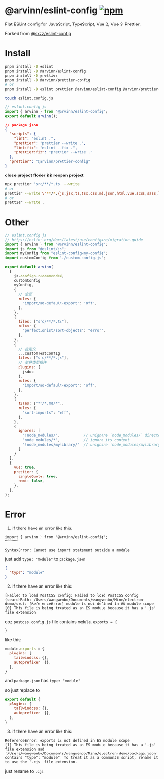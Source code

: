 # @arvinn/eslint-config [![npm](https://img.shields.io/npm/v/@arvinn/eslint-config.svg)](https://npmjs.com/package/@arvinn/eslint-config)

Flat ESLint config for JavaScript, TypeScript, Vue 2, Vue 3, Prettier.

Forked from [@sxzz/eslint-config](https://github.com/sxzz/eslint-config)

# Install

```bash
pnpm install -D eslint
pnpm install -D @arvinn/eslint-config
pnpm install -D prettier
pnpm install -D @arvinn/prettier-config
# or
pnpm install -D eslint prettier @arvinn/eslint-config @arvinn/prettier-config
```

```bash
touch eslint.config.js
```

```js
// eslint.config.js
import { arvinn } from "@arvinn/eslint-config";
export default arvinn();
```

```json
// package.json
{
  "scripts": {
    "lint": "eslint .",
    "prettier": "prettier --write .",
    "lint:fix": "eslint --fix .",
    "prettier:fix": "prettier --write ."
  },
  "prettier": "@arvinn/prettier-config"
}
```

**close project floder && reopen project**

```bash
npx prettier 'src/**/*.ts' --write
# or
prettier --write \"**/*.{js,jsx,ts,tsx,css,md,json,html,vue,scss,sass,less}\"
# or 
prettier --write .
```

# Other

```js
// eslint.config.js
// https://eslint.org/docs/latest/use/configure/migration-guide
import { arvinn } from "@arvinn/eslint-config";
import js from "@eslint/js";
import myConfig from "eslint-config-my-config";
import customConfig from "./custom-config.js";

export default arvinn(
  [
    js.configs.recommended,
    customConfig,
    myConfig,
    {
      // 全部
      rules: {
        'import/no-default-export': 'off',
      },
    },
    {
      files: ["src/**/*.ts"],
      rules: {
        "perfectionist/sort-objects": "error",
      },
    },
    {
      // 自定义
      ...customTestConfig,
      files: ["src/**/*.js"],
      // 单种类型插件
      plugins: {
        jsdoc
      },
      rules: {
        'import/no-default-export': 'off',
      },
    },
    {
      files: ["**/*.md/*"],
      rules: {
        "sort-imports": "off",
      },
    },
    {
      ignores: [
        "!node_modules/",           // unignore `node_modules/` directory
        "node_modules/*",           // ignore its content
        "!node_modules/mylibrary/"  // unignore `node_modules/mylibrary` directory
      ]
    }
  ],
  {
    vue: true,
    prettier: {
      singleQuote: true,
      semi: false,
    },
  },
);
```

# Error
1. if there have an error like this:
```
import { arvinn } from "@arvinn/eslint-config";
^^^^^^

SyntaxError: Cannot use import statement outside a module
```

just add `type: "module"` to `package.json`

```json
{
  "type": "module"
}
```

2. if there have an error like this:
```
[Failed to load PostCSS config: Failed to load PostCSS config (searchPath: /Users/wangwenbo/Documents/wangwenbo/Mine/electron-demo/src): [ReferenceError] module is not defined in ES module scope
[0] This file is being treated as an ES module because it has a '.js' file extension 
```

coz `postcss.config.js` file contains `module.exports = {`
  
`}` 

like this: 

```js
module.exports = {
  plugins: {
    tailwindcss: {},
    autoprefixer: {},
  },
}
```

and `package.json` has `type: "module"`

so just replace to 

```js
export default {
  plugins: {
    tailwindcss: {},
    autoprefixer: {},
  },
}
```

3. if there have an error like this:
```
ReferenceError: exports is not defined in ES module scope
[1] This file is being treated as an ES module because it has a '.js' file extension and '/Users/wangwenbo/Documents/wangwenbo/Mine/electron-demo/package.json' contains "type": "module". To treat it as a CommonJS script, rename it to use the '.cjs' file extension.
```

just rename to `.cjs`
